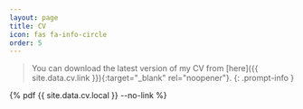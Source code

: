 ```yaml
---
layout: page
title: CV
icon: fas fa-info-circle
order: 5
---
```

> You can download the latest version of my CV from [here]({{ site.data.cv.link }}){:target="_blank" rel="noopener"}. 
{: .prompt-info }

{% pdf {{ site.data.cv.local }} --no-link %}